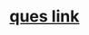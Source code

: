 # <a href="https://practice.geeksforgeeks.org/problems/detect-cycle-in-an-undirected-graph/1">ques link</a>
